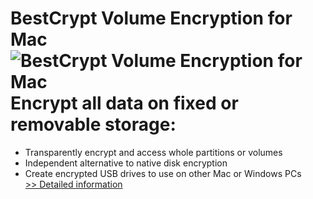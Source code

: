 # BestCrypt Volume Encryption for Mac<br />![BestCrypt Volume Encryption for Mac](https://mycommerce.akamaized.net/api/pimages/P300915326/BIG/300915326.PNG)<br />Encrypt all data on fixed or removable storage:
- Transparently encrypt and access whole partitions or volumes
- Independent alternative to native disk encryption
- Create encrypted USB drives to use on other Mac or Windows PCs<br />[>> Detailed information](https://secure.shareit.com/shareit/product.html?productid=300915326&affiliateid=200057808)